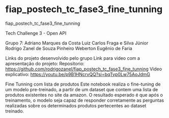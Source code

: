 # fiap_postech_tc_fase3_fine_tunning
fiap_postech_tc_fase3_fine_tunning

Tech Challenge 3 - Open API

Grupo 7:
Adriano Marques da Costa
Luiz Carlos Fraga e Silva Júnior
Rodrigo Zanel de Souza Pinheiro
Weberton Eugênio de Faria

Links do projeto desenvolvido pelo grupo
Link para video com a apresentação do projeto:
Repositorio: https://github.com/rodrigozanel/fiap_postech_tc_fase3_fine_tunning
Video explicativo: https://youtu.be/p9B1HNcrvQQ?si=bqTvp0Lw75AoJdmG

Fine Tunning com lista de produtos
Este notebook realiza o fine-tuning de um modelo pre-treinado, a partir de um dataset que contem uma lista de produtos existentes no site da amazon. O resultado esperado é que após o treinamento, o modelo seja capaz de responder corretamente as perguntas realizadas sobre os determinados produtos pertecentes ao dataset treinado.


